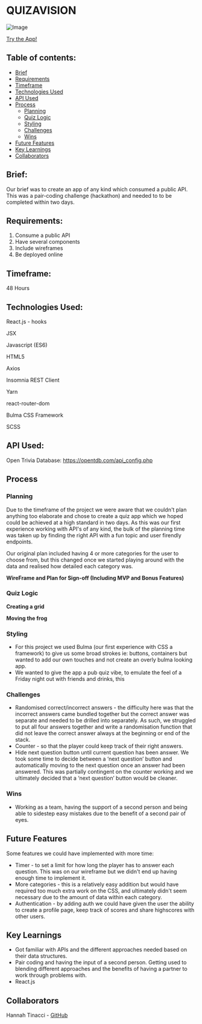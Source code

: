 # QUIZAVISION
![Image]()


[Try the App!](https://quizavision.netlify.app/)

## Table of contents: 
* [Brief](#brief)
* [Requirements](#requirements)
* [Timeframe](#timeframe)
* [Technologies Used](#technologies-used)
* [API Used](#api-used)
* [Process](#process)
  * [Planning](#planning)
  * [Quiz Logic](#quiz-logic)
  * [Styling](#styling)
  * [Challenges](#challenges)
  * [Wins](#wins)
* [Future Features](#future-features)
* [Key Learnings](#key-learnings)
* [Collaborators](#collaborators)

## Brief:
Our brief was to create an app of any kind which consumed a public API. This was a pair-coding challenge (hackathon) and needed to to be completed within two days. 

## Requirements: 
1. Consume a public API
2. Have several components
3. Include wireframes
4. Be deployed online

## Timeframe:
48 Hours

## Technologies Used:
React.js - hooks

JSX

Javascript (ES6)

HTML5

Axios

Insomnia REST Client

Yarn

react-router-dom

Bulma CSS Framework

SCSS

## API Used:
Open Trivia Database: https://opentdb.com/api_config.php

## Process
### Planning
Due to the timeframe of the project we were aware that we couldn't plan anything too elaborate and chose to create a quiz app which we hoped could be achieved at a high standard in two days. As this was our first experience working with API's of any kind, the bulk of the planning time was taken up by finding the right API with a fun topic and user firendly endpoints.

Our original plan included having 4 or more categories for the user to choose from, but this changed once we started playing around with the data and realised how detailed each category was. 

**WireFrame and Plan for Sign-off (Including MVP and Bonus Features)**

### Quiz Logic

**Creating a grid**


**Moving the frog**


### Styling
* For this project we used Bulma (our first experience with CSS a framework) to give us some broad strokes ie: buttons, containers but wanted to add our own touches and not create an overly bulma looking app.
* We wanted to give the app a pub quiz vibe, to emulate the feel of a Friday night out with friends and drinks, this 

### Challenges
* Randomised correct/incorrect answers - the difficulty here was that the incorrect answers came bundled together but the correct answer was separate and needed to be drilled into separately. As such, we struggled to put all four answers together and write a randomisation function that did not leave the correct answer always at the beginning or end of the stack. 
* Counter - so that the player could keep track of their right answers. 
* Hide next question button until current question has been answer. We took some time to decide between a ‘next question’ button and automatically moving to the next question once an answer had been answered. This was partially contingent on the counter working and we ultimately decided that a ‘next question’ button would be cleaner.

### Wins
* Working as a team, having the support of a second person and being able to sidestep easy mistakes due to the benefit of a second pair of eyes.

## Future Features
Some features we could have implemented with more time:
* Timer - to set a limit for how long the player has to answer each question. This was on our wireframe but we didn't end up having enough time to implement it.  
* More categories - this is a relatively easy addition but would have required too much extra work on the CSS, and ultimately didn't seem necessary due to the amount of data within each category. 
* Authentication - by adding auth we could have given the user the ability to create a profile page, keep track of scores and share highscores with other users. 

## Key Learnings
* Got familiar with APIs and the different approaches needed based on their data structures. 
* Pair coding and having the input of a second person. Getting used to blending different approaches and the benefits of having a partner to work through problems with. 
* React.js

## Collaborators
Hannah Tinacci - [GitHub](https://github.com/hannahtinacci)

